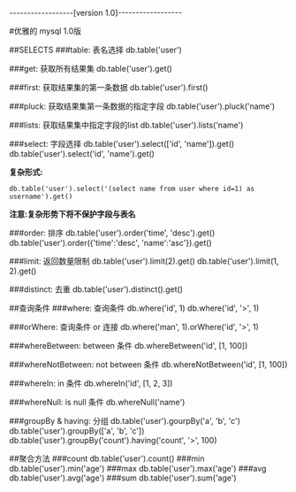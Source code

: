 
------------------[version 1.0]------------------

#优雅的 mysql 1.0版

##SELECTS
###table: 表名选择
	db.table('user')

###get: 获取所有结果集
	db.table('user').get()

###first: 获取结果集的第一条数据
	db.table('user').first()

###pluck: 获取结果集第一条数据的指定字段
	db.table('user').pluck('name')

###lists: 获取结果集中指定字段的list
	db.table('user').lists('name')

###select: 字段选择
    db.table('user').select(['id', 'name']).get()
	db.table('user').select('id', 'name').get()
	
**复杂形式:**

	db.table('user').select('(select name from user where id=1) as username').get()
**注意:复杂形势下将不保护字段与表名**

###order: 排序
	db.table('user').order('time', 'desc').get()
	db.table('user').order({'time':'desc', 'name':'asc'}).get()

###limit: 返回数量限制
	db.table('user').limit(2).get()
	db.table('user').limit(1, 2).get()
		
###distinct: 去重
	db.table('user').distinct().get()
		
##查询条件
###where: 查询条件
	db.where('id', 1)
	db.where('id', '>', 1)

###orWhere: 查询条件 or 连接
	db.where('man', 1).orWhere('id', '>', 1)
	
###whereBetween: between 条件
	db.whereBetween('id', [1, 100])

###whereNotBetween: not between 条件
	db.whereNotBetween('id', [1, 100])

###whereIn: in 条件
	db.whereIn('id', [1, 2, 3])
		
###whereNull: is null 条件
	db.whereNull('name')
		
###groupBy & having: 分组
	db.table('user').gourpBy('a', 'b', 'c')
	db.table('user').groupBy(['a', 'b', 'c'])
	db.table('user').groupBy('count').having('count', '>', 100)

##聚合方法
###count
	db.table('user').count()
###min
	db.table('user').min('age')
###max
	db.table('user').max('age')
###avg
	db.table('user').avg('age')
###sum
	db.table('user').sum('age')